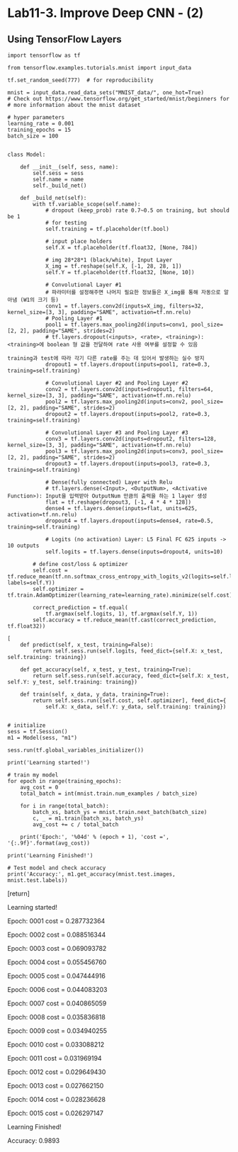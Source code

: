 # Lab11-3. Improve Deep CNN - (2)

## Using TensorFlow Layers

    import tensorflow as tf
    
    from tensorflow.examples.tutorials.mnist import input_data
    
    tf.set_random_seed(777)  # for reproducibility
    
    mnist = input_data.read_data_sets("MNIST_data/", one_hot=True)
    # Check out https://www.tensorflow.org/get_started/mnist/beginners for
    # more information about the mnist dataset
    
    # hyper parameters
    learning_rate = 0.001
    training_epochs = 15
    batch_size = 100
    
    
    class Model:
    
        def __init__(self, sess, name):
            self.sess = sess
            self.name = name
            self._build_net()
    
        def _build_net(self):
            with tf.variable_scope(self.name):
                # dropout (keep_prob) rate 0.7~0.5 on training, but should be 1
                # for testing
                self.training = tf.placeholder(tf.bool)
    
                # input place holders
                self.X = tf.placeholder(tf.float32, [None, 784])
    
                # img 28*28*1 (black/white), Input Layer
                X_img = tf.reshape(self.X, [-1, 28, 28, 1])
                self.Y = tf.placeholder(tf.float32, [None, 10])
    
                # Convolutional Layer #1
                # 파라미터를 설정해주면 나머지 필요한 정보들은 X_img를 통해 자동으로 알아냄 (W1의 크기 등)
                conv1 = tf.layers.conv2d(inputs=X_img, filters=32, kernel_size=[3, 3], padding="SAME", activation=tf.nn.relu)
                # Pooling Layer #1
                pool1 = tf.layers.max_pooling2d(inputs=conv1, pool_size=[2, 2], padding="SAME", strides=2)
                # tf.layers.dropout(<inputs>, <rate>, <training>): <training>에 boolean 형 값을 전달하여 rate 사용 여부를 설정할 수 있음
                                                                   training과 test에 따라 각기 다른 rate를 주는 데 있어서 발생하는 실수 방지
                dropout1 = tf.layers.dropout(inputs=pool1, rate=0.3, training=self.training)
    
                # Convolutional Layer #2 and Pooling Layer #2
                conv2 = tf.layers.conv2d(inputs=dropout1, filters=64, kernel_size=[3, 3], padding="SAME", activation=tf.nn.relu)
                pool2 = tf.layers.max_pooling2d(inputs=conv2, pool_size=[2, 2], padding="SAME", strides=2)
                dropout2 = tf.layers.dropout(inputs=pool2, rate=0.3, training=self.training)
    
                # Convolutional Layer #3 and Pooling Layer #3
                conv3 = tf.layers.conv2d(inputs=dropout2, filters=128, kernel_size=[3, 3], padding="SAME", activation=tf.nn.relu)
                pool3 = tf.layers.max_pooling2d(inputs=conv3, pool_size=[2, 2], padding="SAME", strides=2)
                dropout3 = tf.layers.dropout(inputs=pool3, rate=0.3, training=self.training)
    
                # Dense(fully connected) Layer with Relu
                # tf.layers.dense(<Input>, <OutputNum>, <Activative Function>): Input을 입력받아 OutputNum 만큼의 출력을 하는 1 layer 생성
                flat = tf.reshape(dropout3, [-1, 4 * 4 * 128])
                dense4 = tf.layers.dense(inputs=flat, units=625, activation=tf.nn.relu)
                dropout4 = tf.layers.dropout(inputs=dense4, rate=0.5, training=self.training)
    
                # Logits (no activation) Layer: L5 Final FC 625 inputs -> 10 outputs
                self.logits = tf.layers.dense(inputs=dropout4, units=10)
    
            # define cost/loss & optimizer
            self.cost = tf.reduce_mean(tf.nn.softmax_cross_entropy_with_logits_v2(logits=self.logits, labels=self.Y))
            self.optimizer = tf.train.AdamOptimizer(learning_rate=learning_rate).minimize(self.cost)
    
            correct_prediction = tf.equal(
                tf.argmax(self.logits, 1), tf.argmax(self.Y, 1))
            self.accuracy = tf.reduce_mean(tf.cast(correct_prediction, tf.float32))
    
    [
        def predict(self, x_test, training=False):
            return self.sess.run(self.logits, feed_dict={self.X: x_test, self.training: training})
    
        def get_accuracy(self, x_test, y_test, training=True):
            return self.sess.run(self.accuracy, feed_dict={self.X: x_test, self.Y: y_test, self.training: training})
    
        def train(self, x_data, y_data, training=True):
            return self.sess.run([self.cost, self.optimizer], feed_dict={
                self.X: x_data, self.Y: y_data, self.training: training})
    
    
    # initialize
    sess = tf.Session()
    m1 = Model(sess, "m1")
    
    sess.run(tf.global_variables_initializer())
    
    print('Learning started!')
    
    # train my model
    for epoch in range(training_epochs):
        avg_cost = 0
        total_batch = int(mnist.train.num_examples / batch_size)
    
        for i in range(total_batch):
            batch_xs, batch_ys = mnist.train.next_batch(batch_size)
            c, _ = m1.train(batch_xs, batch_ys)
            avg_cost += c / total_batch
    
        print('Epoch:', '%04d' % (epoch + 1), 'cost =', '{:.9f}'.format(avg_cost))
    
    print('Learning Finished!')
    
    # Test model and check accuracy
    print('Accuracy:', m1.get_accuracy(mnist.test.images, mnist.test.labels))
    
[return]

Learning started!

Epoch: 0001 cost = 0.287732364

Epoch: 0002 cost = 0.088516344

Epoch: 0003 cost = 0.069093782

Epoch: 0004 cost = 0.055456760

Epoch: 0005 cost = 0.047444916

Epoch: 0006 cost = 0.044083203

Epoch: 0007 cost = 0.040865059

Epoch: 0008 cost = 0.035836818

Epoch: 0009 cost = 0.034940255

Epoch: 0010 cost = 0.033088212

Epoch: 0011 cost = 0.031969194

Epoch: 0012 cost = 0.029649430

Epoch: 0013 cost = 0.027662150

Epoch: 0014 cost = 0.028236628

Epoch: 0015 cost = 0.026297147

Learning Finished!

Accuracy: 0.9893
